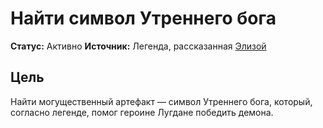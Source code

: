 # Найти символ Утреннего бога

**Статус:** Активно
**Источник:** Легенда, рассказанная [Элизой](../../characters/npc/eliza.md)

## Цель

Найти могущественный артефакт — символ Утреннего бога, который, согласно легенде, помог героине Лугдане победить демона.
